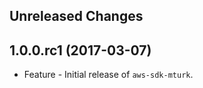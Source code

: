 Unreleased Changes
------------------

1.0.0.rc1 (2017-03-07)
------------------

* Feature - Initial release of `aws-sdk-mturk`.


